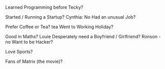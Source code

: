 Learned Programming before Tecky?

Started / Running a Startup?
Cynthia: No
Had an unusual Job?

Prefer Coffee or Tea?
tea
Went to Working Holiday?

Good in Maths?
Louie
Desperately need a Boyfriend / Girlfriend?
Ronson - no
Want to be Hacker?

Love Sports? 

Fans of Matrix (the movie)? 